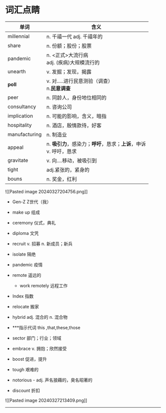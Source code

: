 # 词汇点睛

| 单词            | 含义                                             |
| ------------- | ---------------------------------------------- |
| millennial    | n. 千禧一代  adj. 千禧年的                             |
| share         | n. 份额；股份；股票                                    |
| pandemic      | n. <正式>大流行病<br>adj. (疾病)大规模流行的                 |
| unearth       | v. 发掘；发现，揭露                                    |
| **poll**      | v. 对.....进行民意测验（调查）<br>n.**民意调查**              |
| peer          | n. 同龄人，身份地位相同的                                 |
| consultancy   | n. 咨询公司                                        |
| implication   | n. 可能的影响，含义，暗指                                 |
| hospitality   | n. 酒店，殷情款待，好客                                  |
| manufacturing | n. 制造业                                         |
| appeal        | n. **吸引力**，感染力；**呼吁**，恳求；**上诉**，申诉<br>v. 呼吁，恳求 |
| gravitate     | v. 向....移动，被吸引到                                |
| tight         | adj.紧张的，紧身的                                    |
| bouns         | n. 奖金，红利                                       |

![[Pasted image 20240327204756.png]]  
 - Gen-Z     Z世代（我）
- make up    组成
- ceremony    仪式，典礼
- diploma       文凭
- recruit      v. 招募  n. 新成员；新兵
- isolate      隔绝
- pandemic      疫情
- remote   遥远的
	- work  remotely   远程工作
- Index       指数
- relocate       搬家
- hybrid        adj. 混合的   n. 混合物

- ***指示代词 this ,that,these,those

- sector  部门；行业；领域
- embrace   v. 拥抱；欣然接受
- boost    促进，提升
- tough    艰难的
- notorious    - adj. 声名狼藉的，臭名昭著的  
- discount   折扣

![[Pasted image 20240327213409.png]]  

-----
